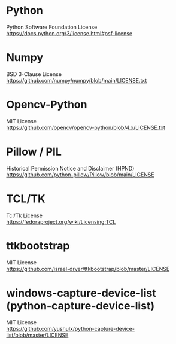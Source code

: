 # Python
Python Software Foundation License  
https://docs.python.org/3/license.html#psf-license

# Numpy
BSD 3-Clause License  
https://github.com/numpy/numpy/blob/main/LICENSE.txt

# Opencv-Python
MIT License  
https://github.com/opencv/opencv-python/blob/4.x/LICENSE.txt

# Pillow / PIL
Historical Permission Notice and Disclaimer (HPND)   
https://github.com/python-pillow/Pillow/blob/main/LICENSE  

# TCL/TK
Tcl/Tk License  
https://fedoraproject.org/wiki/Licensing:TCL

# ttkbootstrap
MIT License  
https://github.com/israel-dryer/ttkbootstrap/blob/master/LICENSE

# windows-capture-device-list (python-capture-device-list)
MIT License  
https://github.com/yushulx/python-capture-device-list/blob/master/LICENSE

